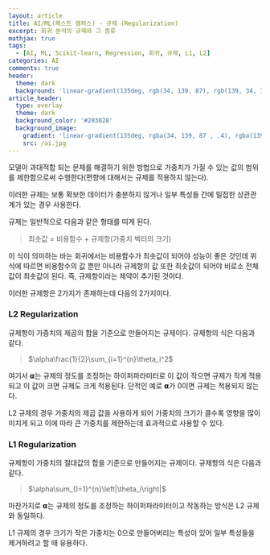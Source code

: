 ```yaml
---
layout: article
title: AI/ML(패스트 캠퍼스) - 규제 (Regularization)
excerpt: 회귀 분석의 규제와 그 종류
mathjax: true
tags:
  - [AI, ML, Scikit-learn, Regression, 회귀, 규제, L1, L2]
categories: AI
comments: true
header:
  theme: dark
  background: 'linear-gradient(135deg, rgb(34, 139, 87), rgb(139, 34, 139))'
article_header:
  type: overlay
  theme: dark
  background_color: '#203028'
  background_image:
    gradient: 'linear-gradient(135deg, rgba(34, 139, 87 , .4), rgba(139, 34, 139, .4))'
    src: /ai.jpg
---
```


모델이 과대적합 되는 문제를 해결하기 위한 방법으로 가중치가 가질 수 있는 값의 범위를 제한함으로써
수행한다(편향에 대해서는 규제를 적용하지 않는다).

이러한 규제는 보통 확보한 데이터가 충분하지 않거나 일부 특성들 간에 밀접한 상관관계가 있는 경우 사용한다.

규제는 일반적으로 다음과 같은 형태를 띠게 된다.

> 최솟값 = 비용함수 + 규제항(가중치 벡터의 크기)

이 식이 의미하는 바는 회귀에서는 비용함수가 최솟값이 되어야 성능이 좋은 것인데 위 식에 따르면 비용함수의
값 뿐만 아니라 규제항의 값 또한 최솟값이 되어야 비로소 전체 값이 최솟값이 된다. 즉, 규제항이라는 제약이
추가된 것이다.

이러한 규제항은 2가지가 존재하는데 다음의 2가지이다.

### L2 Regularization

규제항이 가중치의 제곱의 합을 기준으로 만들어지는 규제이다. 규제항의 식은 다음과 같다.

> $\alpha\frac{1}{2}\sum_{i=1}^{n}\theta_i^2$

여기서 𝝰는 규제의 정도를 조정하는 하이퍼파라미터로 이 값이 작으면 규제가 작게 적용되고 이 값이 크면
규제도 크게 적용된다. 단적인 예로 𝝰가 0이면 규제는 적용되지 않는다.

L2 규제의 경우 가중치의 제곱 값을 사용하게 되어 가중치의 크기가 클수록 영향을 많이 미치게 되고 이에 따라
큰 가중치를 제한하는데 효과적으로 사용할 수 있다.

### L1 Regularization

규제항이 가중치의 절대값의 합을 기준으로 만들어지는 규제이다. 규제항의 식은 다음과 같다.

> $\alpha\sum_{I=1}^{n}\left|\theta_i\right|$

마찬가지로 𝝰는 규제의 정도를 조정하는 하이퍼파라미터이고 작동하는 방식은 L2 규제와 동일하다.

L1 규제의 경우 크기가 작은 가중치는 0으로 만들어버리는 특성이 있어 일부 특성들을 제거하려고 할 때
유용하다.
